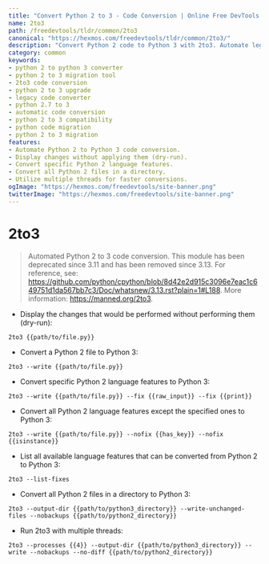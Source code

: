 ```yaml
---
title: "Convert Python 2 to 3 - Code Conversion | Online Free DevTools by Hexmos"
name: 2to3
path: /freedevtools/tldr/common/2to3
canonical: "https://hexmos.com/freedevtools/tldr/common/2to3/"
description: "Convert Python 2 code to Python 3 with 2to3. Automate legacy code migration for improved compatibility. Free online tool, no registration required."
category: common
keywords:
- python 2 to python 3 converter
- python 2 to 3 migration tool
- 2to3 code conversion
- python 2 to 3 upgrade
- legacy code converter
- python 2.7 to 3
- automatic code conversion
- python 2 to 3 compatibility
- python code migration
- python 2 to 3 migration
features:
- Automate Python 2 to Python 3 code conversion.
- Display changes without applying them (dry-run).
- Convert specific Python 2 language features.
- Convert all Python 2 files in a directory.
- Utilize multiple threads for faster conversions.
ogImage: "https://hexmos.com/freedevtools/site-banner.png"
twitterImage: "https://hexmos.com/freedevtools/site-banner.png"
---
```


# 2to3

> Automated Python 2 to 3 code conversion.
> This module has been deprecated since 3.11 and has been removed since 3.13.
> For reference, see: <https://github.com/python/cpython/blob/8d42e2d915c3096e7eac1c649751d1da567bb7c3/Doc/whatsnew/3.13.rst?plain=1#L188>.
> More information: <https://manned.org/2to3>.

- Display the changes that would be performed without performing them (dry-run):

`2to3 {{path/to/file.py}}`

- Convert a Python 2 file to Python 3:

`2to3 --write {{path/to/file.py}}`

- Convert specific Python 2 language features to Python 3:

`2to3 --write {{path/to/file.py}} --fix {{raw_input}} --fix {{print}}`

- Convert all Python 2 language features except the specified ones to Python 3:

`2to3 --write {{path/to/file.py}} --nofix {{has_key}} --nofix {{isinstance}}`

- List all available language features that can be converted from Python 2 to Python 3:

`2to3 --list-fixes`

- Convert all Python 2 files in a directory to Python 3:

`2to3 --output-dir {{path/to/python3_directory}} --write-unchanged-files --nobackups {{path/to/python2_directory}}`

- Run 2to3 with multiple threads:

`2to3 --processes {{4}} --output-dir {{path/to/python3_directory}} --write --nobackups --no-diff {{path/to/python2_directory}}`

